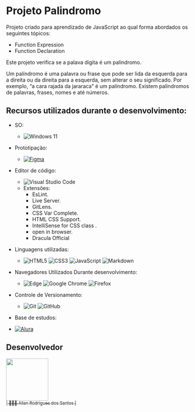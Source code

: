 # Projeto Palindromo

Projeto criado para aprendizado de JavaScript ao qual forma abordados os seguintes tópicos:
-  Function Expression
-  Function Declaration

Este projeto verifica se a palava digita é um palindromo. 

Um palíndromo é uma palavra ou frase que pode ser lida da esquerda para a direita ou da direita para a esquerda, sem alterar o seu significado. Por exemplo, “a cara rajada da jararaca” é um palíndromo. Existem palíndromos de palavras, frases, nomes e até números.




## Recursos utilizados durante o desenvolvimento:

-	SO:
	-	![Windows 11](https://img.shields.io/badge/Windows%2011-%230079d5.svg?style=for-the-badge&logo=Windows%2011&logoColor=white)

-	Prototipação:
	-	[![Figma](https://img.shields.io/badge/figma-%23F24E1E.svg?style=for-the-badge&logo=figma&logoColor=white)](https://www.figma.com/file/P3Z6b8zTDPnHqzvDTDoUND/ProjetoGamerAllan?node-id=0%3A1&t=QQMxjqAig74uKM0z-1)

-	Editor de código:
	-	![Visual Studio Code](https://img.shields.io/badge/Visual%20Studio%20Code-0078d7.svg?style=for-the-badge&logo=visual-studio-code&logoColor=white)
	-	Extensões:
		-	EsLint.
		-	Live Server.
		-	GitLens.
		-	CSS Var Complete.
		-	HTML CSS Support.
		-	IntelliSense for CSS class .
		-	open in browser.
		-	Dracula Official		

-	Linguagens utilizadas:
	-	![HTML5](https://img.shields.io/badge/html5-%23E34F26.svg?style=for-the-badge&logo=html5&logoColor=white)	![CSS3](https://img.shields.io/badge/css3-%231572B6.svg?style=for-the-badge&logo=css3&logoColor=white)	![JavaScript](https://img.shields.io/badge/javascript-%23323330.svg?style=for-the-badge&logo=javascript&logoColor=%23F7DF1E)	![Markdown](https://img.shields.io/badge/markdown-%23000000.svg?style=for-the-badge&logo=markdown&logoColor=white)	

-	Navegadores Utilizados Durante desenvolvimento:
	-	![Edge](https://img.shields.io/badge/Edge-0078D7?style=for-the-badge&logo=Microsoft-edge&logoColor=white)	![Google Chrome](https://img.shields.io/badge/Google%20Chrome-4285F4?style=for-the-badge&logo=GoogleChrome&logoColor=white)	![Firefox](https://img.shields.io/badge/Firefox-FF7139?style=for-the-badge&logo=Firefox-Browser&logoColor=white)

-	Controle de Versionamento:
	-	![Git](https://img.shields.io/badge/git-%23F05033.svg?style=for-the-badge&logo=git&logoColor=white)	![GitHub](https://img.shields.io/badge/github-%23121011.svg?style=for-the-badge&logo=github&logoColor=white)

-	Base de estudos:
  - [![Alura]( https://img.shields.io/badge/-Alura-blue)](https://www.alura.com.br/)
    
	<!-- -	 [![Senai]( https://img.shields.io/badge/Senai-Infromatica-red)](https://informatica.sp.senai.br/) -->

## Desenvolvedor
[<img src="https://avatars.githubusercontent.com/u/22855740?s=400&u=18f7e6c6ceab8750ca660ee88fa05cf8d622b025&v=4" width=115><br><sub>| 🙋🏼‍♂️ Allan Rodrigues dos Santos |</sub>](https://github.com/AllanR1991) 
